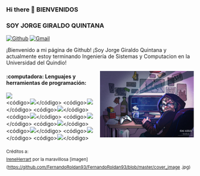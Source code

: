 ### Hi there 👋   BIENVENIDOS
### SOY JORGE GIRALDO QUINTANA

[![Github](https://img.shields.io/badge/-Github-000?style=flat&logo=Github&logoColor=white)](https://github.com/jorgegiraldo)
[![Gmail](https://img.shields.io/badge/-Gmail-c14438?style=flat&logo=Gmail&logoColor=white)](mailto:jegiraldoq@uqvietual.edu.co)

¡Bienvenido a mi página de Github! ¡Soy Jorge Giraldo Quintana y actualmente estoy terminando  Ingeniería de Sistemas y Computacion en la Universidad del Quindio!  

<img align="right" alt="img" src="https://github.com/FernandoRoldan93/FernandoRoldan93/blob/master/cover_image.jpg" width="50%" height="auto" />



#### :computadora: Lenguajes y herramientas de programación:
<p>
	<img width="50%" align="right" src="https://github-readme-stats.vercel.app/api?username=FernandoRoldan93&show_icons=true&hide_border=true" />

<código><img ancho="10%" src="https://www.vectorlogo.zone/logos/java/java-ar21.svg"></código>
<código><img ancho="10%" src="https://www.vectorlogo.zone/logos/python/python-ar21.svg"></código>
<código><img ancho="8%" src="https://www.vectorlogo.zone/logos/r-project/r-project-icon.svg"></código>
<br />
<código><img ancho="10%" src="https://www.vectorlogo.zone/logos/pocoo_flask/pocoo_flask-ar21.svg"></código>
<código><img ancho="10%" src="https://www.vectorlogo.zone/logos/mysql/mysql-ar21.svg"></código>
<código><img ancho="10%" src="https://www.vectorlogo.zone/logos/mongodb/mongodb-ar21.svg"></código>
<br />
<código><img ancho="10%" src="https://www.vectorlogo.zone/logos/apache_spark/apache_spark-ar21.svg"></código>
<código><img ancho="10%" src="https://www.vectorlogo.zone/logos/apache_hadoop/apache_hadoop-ar21.svg"></código>
<código><img ancho="10%" src="https://www.vectorlogo.zone/logos/git-scm/git-scm-ar21.svg"></código>
</p>

<sub>Créditos a: <br/>[IreneHerrart](https://www.artstation.com/ireneherrera) por la maravillosa [imagen](https://github.com/FernandoRoldan93/FernandoRoldan93/blob/master/cover_image .jpg)</sub>
<!--
**jorgegiraldo/jorgegiraldo** is a ✨ _special_ ✨ repository because its `README.md` (this file) appears on your GitHub profile.

Here are some ideas to get you started:

- 🔭 I’m currently working on 
- 🌱 I’m currently learning ...
- 👯 I’m looking to collaborate on ...
- 🤔 I’m looking for help with ...
- 💬 Ask me about ...
- 📫 How to reach me: ...
- 😄 Pronouns: ...
- ⚡ Fun fact: ...
-->

